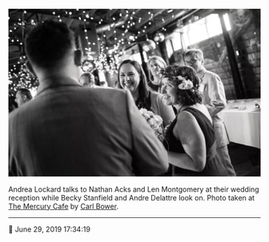 ![Andrea Lockard talks to Nathan Acks and Len Montgomery](assets/b669d0a91b3c998a50092c08d6fd43a0.webp)

Andrea Lockard talks to Nathan Acks and Len Montgomery at their wedding reception while Becky Stanfield and Andre Delattre look on. Photo taken at [The Mercury Cafe](http://mercurycafe.com/) by [Carl Bower](http://carlbowerphotos.com/).

- - - -

<span aria-hidden="true">📅</span> June 29, 2019 17:34:19

